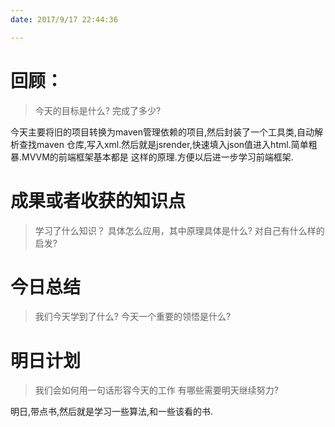 ```yaml
---
date: 2017/9/17 22:44:36

---
```


# 回顾：
> 今天的目标是什么?
> 完成了多少?

今天主要将旧的项目转换为maven管理依赖的项目,然后封装了一个工具类,自动解析查找maven
仓库,写入xml.然后就是jsrender,快速填入json值进入html.简单粗暴.MVVM的前端框架基本都是
这样的原理.方便以后进一步学习前端框架.

# 成果或者收获的知识点
> 学习了什么知识？
> 具体怎么应用，其中原理具体是什么?
> 对自己有什么样的启发?



# 今日总结
> 我们今天学到了什么?
> 今天一个重要的领悟是什么?



# 明日计划
> 我们会如何用一句话形容今天的工作
> 有哪些需要明天继续努力?

明日,带点书,然后就是学习一些算法,和一些该看的书.
